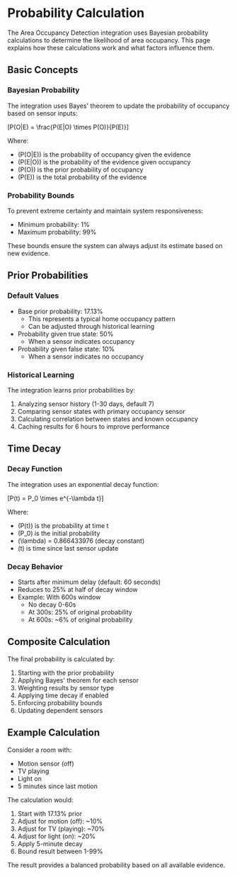 # Probability Calculation

The Area Occupancy Detection integration uses Bayesian probability calculations to determine the likelihood of area occupancy. This page explains how these calculations work and what factors influence them.

## Basic Concepts

### Bayesian Probability

The integration uses Bayes' theorem to update the probability of occupancy based on sensor inputs:

\[P(O|E) = \frac{P(E|O) \times P(O)}{P(E)}\]

Where:
- \(P(O|E)\) is the probability of occupancy given the evidence
- \(P(E|O)\) is the probability of the evidence given occupancy
- \(P(O)\) is the prior probability of occupancy
- \(P(E)\) is the total probability of the evidence

### Probability Bounds

To prevent extreme certainty and maintain system responsiveness:
- Minimum probability: 1%
- Maximum probability: 99%

These bounds ensure the system can always adjust its estimate based on new evidence.

## Prior Probabilities

### Default Values

- Base prior probability: 17.13%
  - This represents a typical home occupancy pattern
  - Can be adjusted through historical learning
- Probability given true state: 50%
  - When a sensor indicates occupancy
- Probability given false state: 10%
  - When a sensor indicates no occupancy

### Historical Learning

The integration learns prior probabilities by:

1. Analyzing sensor history (1-30 days, default 7)
2. Comparing sensor states with primary occupancy sensor
3. Calculating correlation between states and known occupancy
4. Caching results for 6 hours to improve performance

## Time Decay

### Decay Function

The integration uses an exponential decay function:

\[P(t) = P_0 \times e^{-\lambda t}\]

Where:
- \(P(t)\) is the probability at time t
- \(P_0\) is the initial probability
- \(\lambda\) = 0.866433976 (decay constant)
- \(t\) is time since last sensor update

### Decay Behavior

- Starts after minimum delay (default: 60 seconds)
- Reduces to 25% at half of decay window
- Example: With 600s window
  - No decay 0-60s
  - At 300s: 25% of original probability
  - At 600s: ~6% of original probability

## Composite Calculation

The final probability is calculated by:

1. Starting with the prior probability
2. Applying Bayes' theorem for each sensor
3. Weighting results by sensor type
4. Applying time decay if enabled
5. Enforcing probability bounds
6. Updating dependent sensors

## Example Calculation

Consider a room with:

- Motion sensor (off)
- TV playing
- Light on
- 5 minutes since last motion

The calculation would:

1. Start with 17.13% prior
2. Adjust for motion (off): ~10%
3. Adjust for TV (playing): ~70%
4. Adjust for light (on): ~20%
5. Apply 5-minute decay
6. Bound result between 1-99%

The result provides a balanced probability based on all available evidence. 